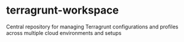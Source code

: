 # terragrunt-workspace
Central repository for managing Terragrunt configurations and profiles across multiple cloud environments and setups
